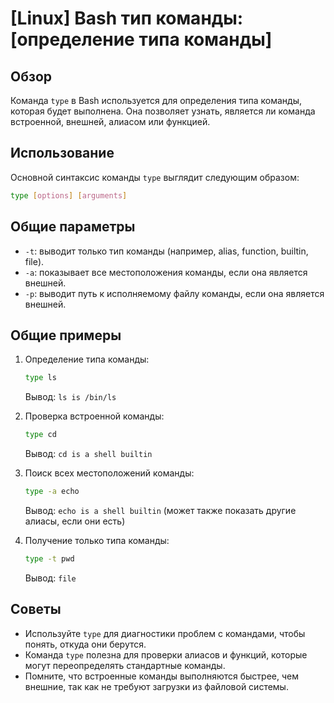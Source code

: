# [Linux] Bash тип команды: [определение типа команды]

## Обзор
Команда `type` в Bash используется для определения типа команды, которая будет выполнена. Она позволяет узнать, является ли команда встроенной, внешней, алиасом или функцией.

## Использование
Основной синтаксис команды `type` выглядит следующим образом:

```bash
type [options] [arguments]
```

## Общие параметры
- `-t`: выводит только тип команды (например, alias, function, builtin, file).
- `-a`: показывает все местоположения команды, если она является внешней.
- `-p`: выводит путь к исполняемому файлу команды, если она является внешней.

## Общие примеры
1. Определение типа команды:
   ```bash
   type ls
   ```
   Вывод: `ls is /bin/ls`

2. Проверка встроенной команды:
   ```bash
   type cd
   ```
   Вывод: `cd is a shell builtin`

3. Поиск всех местоположений команды:
   ```bash
   type -a echo
   ```
   Вывод: `echo is a shell builtin` (может также показать другие алиасы, если они есть)

4. Получение только типа команды:
   ```bash
   type -t pwd
   ```
   Вывод: `file`

## Советы
- Используйте `type` для диагностики проблем с командами, чтобы понять, откуда они берутся.
- Команда `type` полезна для проверки алиасов и функций, которые могут переопределять стандартные команды.
- Помните, что встроенные команды выполняются быстрее, чем внешние, так как не требуют загрузки из файловой системы.